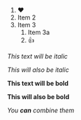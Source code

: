 1. :heart:
2. Item 2
3. Item 3
   1. Item 3a
   2. :+1:

*This text will be italic*

_This will also be italic_

**This text will be bold**

__This will also be bold__

_You **can** combine them_
